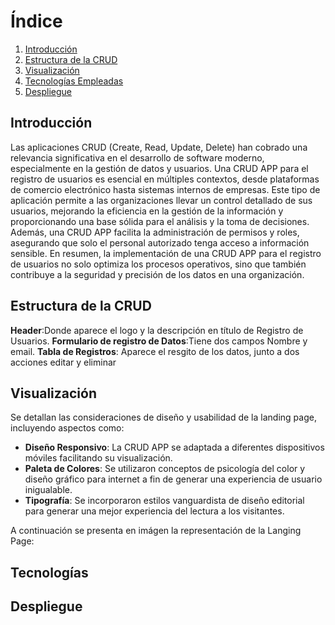 # Índice

1. [Introducción](#introducción)
2. [Estructura de la CRUD](#estructura-de-la-crud)
3. [Visualización](#visualización)
4. [Tecnologías Empleadas](#tecnologías-empleadas)
5. [Despliegue](#despliegue)

## Introducción
Las aplicaciones CRUD (Create, Read, Update, Delete) han cobrado una relevancia significativa en el desarrollo de software moderno, especialmente en la gestión de datos y usuarios. Una CRUD APP para el registro de usuarios es esencial en múltiples contextos, desde plataformas de comercio electrónico hasta sistemas internos de empresas. Este tipo de aplicación permite a las organizaciones llevar un control detallado de sus usuarios, mejorando la eficiencia en la gestión de la información y proporcionando una base sólida para el análisis y la toma de decisiones. Además, una CRUD APP facilita la administración de permisos y roles, asegurando que solo el personal autorizado tenga acceso a información sensible. En resumen, la implementación de una CRUD APP para el registro de usuarios no solo optimiza los procesos operativos, sino que también contribuye a la seguridad y precisión de los datos en una organización.

## Estructura de la CRUD
**Header**:Donde aparece el logo y la descripción en título de Registro de Usuarios.
**Formulario de registro de Datos**:Tiene dos campos Nombre y email.
**Tabla de Registros**: Aparece el resgito de los datos, junto a dos acciones editar y eliminar

## Visualización
Se detallan las consideraciones de diseño y usabilidad de la landing page, incluyendo aspectos como:
- **Diseño Responsivo**: La CRUD APP se adaptada a diferentes dispositivos móviles facilitando su visualización.
- **Paleta de Colores**: Se utilizaron conceptos de psicología del color y diseño gráfico para internet a fin de generar una experiencia de usuario inigualable.
- **Tipografía**: Se incorporaron estilos vanguardista de diseño editorial para generar una mejor experiencia del lectura a los visitantes.

A continuación se presenta en imágen la representación de la Langing Page:

## Tecnologías 
<!-- Aquí puedes enumerar y describir las tecnologías utilizadas en tu proyecto -->

## Despliegue
<!-- Aquí puedes añadir instrucciones sobre cómo desplegar tu aplicación -->
